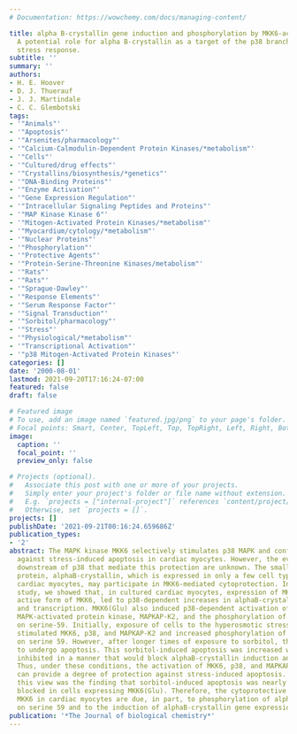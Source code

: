```yaml
---
# Documentation: https://wowchemy.com/docs/managing-content/

title: alpha B-crystallin gene induction and phosphorylation by MKK6-activated p38.
  A potential role for alpha B-crystallin as a target of the p38 branch of the cardiac
  stress response.
subtitle: ''
summary: ''
authors:
- H. E. Hoover
- D. J. Thuerauf
- J. J. Martindale
- C. C. Glembotski
tags:
- '"Animals"'
- '"Apoptosis"'
- '"Arsenites/pharmacology"'
- '"Calcium-Calmodulin-Dependent Protein Kinases/*metabolism"'
- '"Cells"'
- '"Cultured/drug effects"'
- '"Crystallins/biosynthesis/*genetics"'
- '"DNA-Binding Proteins"'
- '"Enzyme Activation"'
- '"Gene Expression Regulation"'
- '"Intracellular Signaling Peptides and Proteins"'
- '"MAP Kinase Kinase 6"'
- '"Mitogen-Activated Protein Kinases/*metabolism"'
- '"Myocardium/cytology/*metabolism"'
- '"Nuclear Proteins"'
- '"Phosphorylation"'
- '"Protective Agents"'
- '"Protein-Serine-Threonine Kinases/metabolism"'
- '"Rats"'
- '"Rats"'
- '"Sprague-Dawley"'
- '"Response Elements"'
- '"Serum Response Factor"'
- '"Signal Transduction"'
- '"Sorbitol/pharmacology"'
- '"Stress"'
- '"Physiological/*metabolism"'
- '"Transcriptional Activation"'
- '"p38 Mitogen-Activated Protein Kinases"'
categories: []
date: '2000-08-01'
lastmod: 2021-09-20T17:16:24-07:00
featured: false
draft: false

# Featured image
# To use, add an image named `featured.jpg/png` to your page's folder.
# Focal points: Smart, Center, TopLeft, Top, TopRight, Left, Right, BottomLeft, Bottom, BottomRight.
image:
  caption: ''
  focal_point: ''
  preview_only: false

# Projects (optional).
#   Associate this post with one or more of your projects.
#   Simply enter your project's folder or file name without extension.
#   E.g. `projects = ["internal-project"]` references `content/project/deep-learning/index.md`.
#   Otherwise, set `projects = []`.
projects: []
publishDate: '2021-09-21T00:16:24.659686Z'
publication_types:
- '2'
abstract: The MAPK kinase MKK6 selectively stimulates p38 MAPK and confers protection
  against stress-induced apoptosis in cardiac myocytes. However, the events lying
  downstream of p38 that mediate this protection are unknown. The small heat shock
  protein, alphaB-crystallin, which is expressed in only a few cell types, including
  cardiac myocytes, may participate in MKK6-mediated cytoprotection. In the present
  study, we showed that, in cultured cardiac myocytes, expression of MKK6(Glu), an
  active form of MKK6, led to p38-dependent increases in alphaB-crystallin mRNA, protein,
  and transcription. MKK6(Glu) also induced p38-dependent activation of the downstream
  MAPK-activated protein kinase, MAPKAP-K2, and the phosphorylation of alphaB-crystallin
  on serine-59. Initially, exposure of cells to the hyperosmotic stressor, sorbitol,
  stimulated MKK6, p38, and MAPKAP-K2 and increased phosphorylation of alphaB-crystallin
  on serine 59. However, after longer times of exposure to sorbitol, the cells began
  to undergo apoptosis. This sorbitol-induced apoptosis was increased when p38 was
  inhibited in a manner that would block alphaB-crystallin induction and phosphorylation.
  Thus, under these conditions, the activation of MKK6, p38, and MAPKAP-K2 by sorbitol
  can provide a degree of protection against stress-induced apoptosis. Supporting
  this view was the finding that sorbitol-induced apoptosis was nearly completely
  blocked in cells expressing MKK6(Glu). Therefore, the cytoprotective effects of
  MKK6 in cardiac myocytes are due, in part, to phosphorylation of alphaB-crystallin
  on serine 59 and to the induction of alphaB-crystallin gene expression.
publication: '*The Journal of biological chemistry*'
---
```

